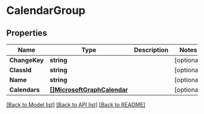 # CalendarGroup

## Properties

Name | Type | Description | Notes
------------ | ------------- | ------------- | -------------
**ChangeKey** | **string** |  | [optional] 
**ClassId** | **string** |  | [optional] 
**Name** | **string** |  | [optional] 
**Calendars** | [**[]MicrosoftGraphCalendar**](microsoft.graph.calendar.md) |  | [optional] 

[[Back to Model list]](../README.md#documentation-for-models) [[Back to API list]](../README.md#documentation-for-api-endpoints) [[Back to README]](../README.md)


